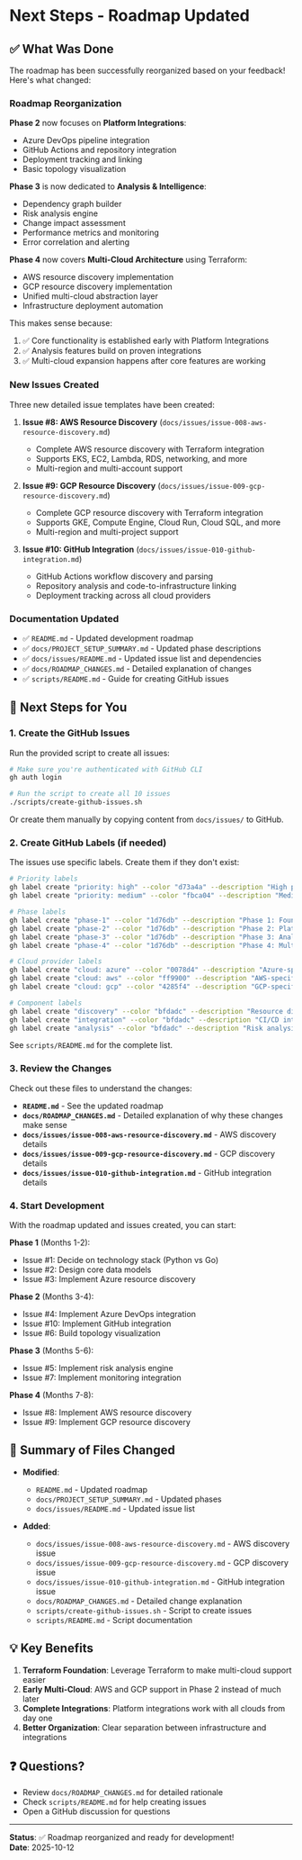 # Next Steps - Roadmap Updated

## ✅ What Was Done

The roadmap has been successfully reorganized based on your feedback! Here's what changed:

### Roadmap Reorganization

**Phase 2** now focuses on **Platform Integrations**:
- Azure DevOps pipeline integration
- GitHub Actions and repository integration
- Deployment tracking and linking
- Basic topology visualization

**Phase 3** is now dedicated to **Analysis & Intelligence**:
- Dependency graph builder
- Risk analysis engine
- Change impact assessment
- Performance metrics and monitoring
- Error correlation and alerting

**Phase 4** now covers **Multi-Cloud Architecture** using Terraform:
- AWS resource discovery implementation
- GCP resource discovery implementation  
- Unified multi-cloud abstraction layer
- Infrastructure deployment automation

This makes sense because:
1. ✅ Core functionality is established early with Platform Integrations
2. ✅ Analysis features build on proven integrations
3. ✅ Multi-cloud expansion happens after core features are working

### New Issues Created

Three new detailed issue templates have been created:

1. **Issue #8: AWS Resource Discovery** (`docs/issues/issue-008-aws-resource-discovery.md`)
   - Complete AWS resource discovery with Terraform integration
   - Supports EKS, EC2, Lambda, RDS, networking, and more
   - Multi-region and multi-account support

2. **Issue #9: GCP Resource Discovery** (`docs/issues/issue-009-gcp-resource-discovery.md`)
   - Complete GCP resource discovery with Terraform integration
   - Supports GKE, Compute Engine, Cloud Run, Cloud SQL, and more
   - Multi-region and multi-project support

3. **Issue #10: GitHub Integration** (`docs/issues/issue-010-github-integration.md`)
   - GitHub Actions workflow discovery and parsing
   - Repository analysis and code-to-infrastructure linking
   - Deployment tracking across all cloud providers

### Documentation Updated

- ✅ `README.md` - Updated development roadmap
- ✅ `docs/PROJECT_SETUP_SUMMARY.md` - Updated phase descriptions
- ✅ `docs/issues/README.md` - Updated issue list and dependencies
- ✅ `docs/ROADMAP_CHANGES.md` - Detailed explanation of changes
- ✅ `scripts/README.md` - Guide for creating GitHub issues

## 🚀 Next Steps for You

### 1. Create the GitHub Issues

Run the provided script to create all issues:

```bash
# Make sure you're authenticated with GitHub CLI
gh auth login

# Run the script to create all 10 issues
./scripts/create-github-issues.sh
```

Or create them manually by copying content from `docs/issues/` to GitHub.

### 2. Create GitHub Labels (if needed)

The issues use specific labels. Create them if they don't exist:

```bash
# Priority labels
gh label create "priority: high" --color "d73a4a" --description "High priority"
gh label create "priority: medium" --color "fbca04" --description "Medium priority"

# Phase labels
gh label create "phase-1" --color "1d76db" --description "Phase 1: Foundation"
gh label create "phase-2" --color "1d76db" --description "Phase 2: Platform Integrations"
gh label create "phase-3" --color "1d76db" --description "Phase 3: Analysis & Intelligence"
gh label create "phase-4" --color "1d76db" --description "Phase 4: Multi-Cloud Architecture"

# Cloud provider labels
gh label create "cloud: azure" --color "0078d4" --description "Azure-specific"
gh label create "cloud: aws" --color "ff9900" --description "AWS-specific"
gh label create "cloud: gcp" --color "4285f4" --description "GCP-specific"

# Component labels
gh label create "discovery" --color "bfdadc" --description "Resource discovery"
gh label create "integration" --color "bfdadc" --description "CI/CD integration"
gh label create "analysis" --color "bfdadc" --description "Risk analysis"
```

See `scripts/README.md` for the complete list.

### 3. Review the Changes

Check out these files to understand the changes:

- **`README.md`** - See the updated roadmap
- **`docs/ROADMAP_CHANGES.md`** - Detailed explanation of why these changes make sense
- **`docs/issues/issue-008-aws-resource-discovery.md`** - AWS discovery details
- **`docs/issues/issue-009-gcp-resource-discovery.md`** - GCP discovery details
- **`docs/issues/issue-010-github-integration.md`** - GitHub integration details

### 4. Start Development

With the roadmap updated and issues created, you can start:

**Phase 1** (Months 1-2):
- Issue #1: Decide on technology stack (Python vs Go)
- Issue #2: Design core data models
- Issue #3: Implement Azure resource discovery

**Phase 2** (Months 3-4):
- Issue #4: Implement Azure DevOps integration
- Issue #10: Implement GitHub integration
- Issue #6: Build topology visualization

**Phase 3** (Months 5-6):
- Issue #5: Implement risk analysis engine
- Issue #7: Implement monitoring integration

**Phase 4** (Months 7-8):
- Issue #8: Implement AWS resource discovery
- Issue #9: Implement GCP resource discovery

## 📝 Summary of Files Changed

- **Modified**:
  - `README.md` - Updated roadmap
  - `docs/PROJECT_SETUP_SUMMARY.md` - Updated phases
  - `docs/issues/README.md` - Updated issue list

- **Added**:
  - `docs/issues/issue-008-aws-resource-discovery.md` - AWS discovery issue
  - `docs/issues/issue-009-gcp-resource-discovery.md` - GCP discovery issue
  - `docs/issues/issue-010-github-integration.md` - GitHub integration issue
  - `docs/ROADMAP_CHANGES.md` - Detailed change explanation
  - `scripts/create-github-issues.sh` - Script to create issues
  - `scripts/README.md` - Script documentation

## 💡 Key Benefits

1. **Terraform Foundation**: Leverage Terraform to make multi-cloud support easier
2. **Early Multi-Cloud**: AWS and GCP support in Phase 2 instead of much later
3. **Complete Integrations**: Platform integrations work with all clouds from day one
4. **Better Organization**: Clear separation between infrastructure and integrations

## ❓ Questions?

- Review `docs/ROADMAP_CHANGES.md` for detailed rationale
- Check `scripts/README.md` for help creating issues
- Open a GitHub discussion for questions

---

**Status**: ✅ Roadmap reorganized and ready for development!  
**Date**: 2025-10-12
